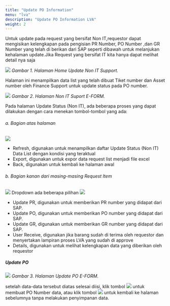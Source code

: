 ```yaml
---
title: "Update PO Information"
menu: "lva"
description: "Update PO Information LVA"
weight: 2
---
```


Untuk update pada request yang bersifat Non IT,requestor dapat mengisikan kelengkapan pada pengisian PR Number, PO Number ,dan GR Number yang telah di berikan dari SAP seperti dibawah untuk melanjukan kehalaman update.Jika Request yang bersifat IT kita hanya dapat melihat detail nya saja

![](/images/LVA/non/homee.png?height=auto&classes=border,shadow)
*Gambar 1. Halaman Home Update Non IT Support.*
 
Halaman ini menampilkan data list yang telah dibuat Tiket number dan Asset number oleh Finance Support untuk update status pada PO number.

![](/images/LVA/non/list.png?height=auto&classes=border,shadow)
*Gambar 2. Halaman Non IT Suport E-FORM.*

Pada halaman Update Status (Non IT), ada beberapa proses yang dapat dilakukan dengan cara menekan tombol-tombol yang ada: 

###### a. Bagian atas halaman

![](/images/LVA/non/refresh.png?height=auto&classes=border,shadow)

- Refresh, digunakan untuk menampilkan daftar Update Status (Non IT) Data List dengan kondisi yang teraktual
- Export, digunakan untuk expor data request list menjadi file excel
- Back, digunakan untuk kembali ke halaman awal

###### b. Bagian kanan dari masing-masing Request Item

![](/images/LVA/non/dropdown.png?height=auto&classes=border,shadow) Dropdown ada beberapa pilihan ![](/images/LVA/non/button.png?height=auto&classes=border,shadow)
     
- Update PR, digunakan untuk memberikan PR number yang didapat dari SAP.
- Update PO, digunakan untuk memberikan PO number yang didapat dari SAP.
- Update GR, digunakan untuk memberikan GR number yang didapat dari SAP.
- User Receive, digunakan jika barang sudah di terima oleh requestor dan menyertakan lampiran proses LVA yang sudah di approve
- Details, digunakan untuk melihat kelengkapan data yang diberikan oleh requestor
    
##### Update PO

![](/images/LVA/non/updatepo.png?height=auto&classes=border,shadow)
*Gambar 3. Halaman Update PO E-FORM.*
</div>

setelah data-data tersebut diatas selesai diisi, klik tombol ![](/images/LVA/non/update.png?height=auto&classes=border,shadow) untuk membuat PO Number data, atau klik tombol ![](/images/LVA/non/back.png?height=auto&classes=border,shadow) untuk kembali ke halaman sebelumnya tanpa melakukan penyimpanan data.
